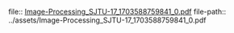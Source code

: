 file:: [Image-Processing_SJTU-17_1703588759841_0.pdf](../assets/Image-Processing_SJTU-17_1703588759841_0.pdf)
file-path:: ../assets/Image-Processing_SJTU-17_1703588759841_0.pdf
